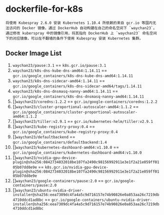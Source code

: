 # dockerfile-for-k8s

```
将使用 Kubespray 2.6.0 安装 Kubernetes 1.10.4 所依赖的来自 gcr.io 等国内无法访问的 Docker 镜像，通过 DockerHub 自动构建在自己的命名空间下 `waychan23`。
通过修改 kuberspray 中的镜像引用，将其指向 DockerHub 上 `waychan23` 命名空间下的对应镜像，可以在不翻墙的条件下使用 Kubespray 安装 Kubernetes 集群。
```

## Docker Image List

1. `waychan23/pause:3.1` == `k8s.gcr.io/pause:3.1` 
2. `waychan23/k8s-dns-kube-dns-amd64:1.14.11` == `gcr.io/google_containers/k8s-dns-kube-dns-amd64:1.14.11`
3. `waychan23/k8s-dns-sidecar-amd64:1.14.11` == `gcr.io/google_containers/k8s-dns-sidecar-amd64/tags/1.14.11`
4. `waychan23/k8s-dns-dnsmasq-nanny-amd64:1.14.11` == `gcr.io/google_containers/k8s-dns-dnsmasq-nanny-amd64:1.14.11`
5. []`waychan23/coredns:1.2.2` == `gcr.io/google-containers/coredns:1.2.2`
6. []`waychan23/cluster-proportional-autoscaler-amd64:1.1.2` == `gcr.io/google_containers/cluster-proportional-autoscaler-amd64:1.1.2`
7. []`waychan23/tiller:v2.9.1` == `gcr.io/kubernetes-helm/tiller:v2.9.1`
8. []`waychan23/kube-registry-proxy:0.4` == `gcr.io/google_containers/kube-registry-proxy:0.4`
9. []`waychan23/defaultbackend` == `gcr.io/google_containers/defaultbackend:1.4`
10. []`waychan23/kubernetes-dashboard-amd64:v1.10.0` == `gcr.io/google_containers/kubernetes-dashboard-amd64:v1.10.0`
11. []`waychan23/nvidia-gpu-device-plugin@sha256:0842734032018be107fa2490c98156992911e3e1f2a21e059ff0105b07dd8e9e` == `k8s.gcr.io/nvidia-gpu-device-plugin@sha256:0842734032018be107fa2490c98156992911e3e1f2a21e059ff0105b07dd8e9e`
12. []`waychan23/google-containers/pause:2.0` == `gcr.io/google-containers/pause:2.0`
13. []`waychan23/ubuntu-nvidia-driver-installer@sha256:eea7309dc4fa4a5c9d716157e74b90826e0a853aa26c7219db4710ddcd1ad8bc` == `gcr.io/google-containers/ubuntu-nvidia-driver-installer@sha256:eea7309dc4fa4a5c9d716157e74b90826e0a853aa26c7219db4710ddcd1ad8bc`